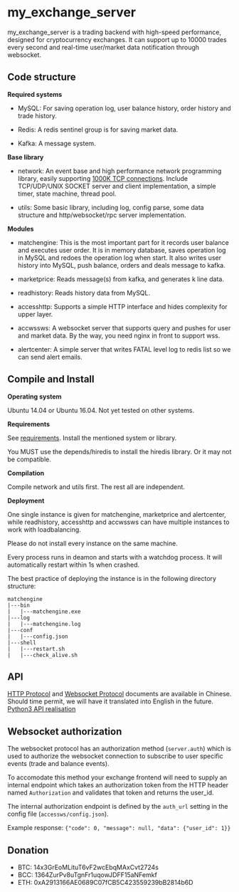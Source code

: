 # my_exchange_server

my_exchange_server is a trading backend with high-speed performance, designed for cryptocurrency exchanges. It can support up to 10000 trades every second and real-time user/market data notification through websocket.

## Code structure

**Required systems**

* MySQL: For saving operation log, user balance history, order history and trade history.

* Redis: A redis sentinel group is for saving market data.

* Kafka: A message system.

**Base library**

* network: An event base and high performance network programming library, easily supporting [1000K TCP connections](http://www.kegel.com/c10k.html). Include TCP/UDP/UNIX SOCKET server and client implementation, a simple timer, state machine, thread pool. 

* utils: Some basic library, including log, config parse, some data structure and http/websocket/rpc server implementation.

**Modules**

* matchengine: This is the most important part for it records user balance and executes user order. It is in memory database, saves operation log in MySQL and redoes the operation log when start. It also writes user history into MySQL, push balance, orders and deals message to kafka.

* marketprice: Reads message(s) from kafka, and generates k line data.

* readhistory: Reads history data from MySQL.

* accesshttp: Supports a simple HTTP interface and hides complexity for upper layer.

* accwssws: A websocket server that supports query and pushes for user and market data. By the way, you need nginx in front to support wss.

* alertcenter: A simple server that writes FATAL level log to redis list so we can send alert emails.

## Compile and Install

**Operating system**

Ubuntu 14.04 or Ubuntu 16.04. Not yet tested on other systems.

**Requirements**

See [requirements](https://github.com/my/my_exchange_server/wiki/requirements). Install the mentioned system or library.

You MUST use the depends/hiredis to install the hiredis library. Or it may not be compatible.

**Compilation**

Compile network and utils first. The rest all are independent.

**Deployment**

One single instance is given for matchengine, marketprice and alertcenter, while readhistory, accesshttp and accwssws can have multiple instances to work with loadbalancing.

Please do not install every instance on the same machine.

Every process runs in deamon and starts with a watchdog process. It will automatically restart within 1s when crashed.

The best practice of deploying the instance is in the following directory structure:

```
matchengine
|---bin
|   |---matchengine.exe
|---log
|   |---matchengine.log
|---conf
|   |---config.json
|---shell
|   |---restart.sh
|   |---check_alive.sh
```

## API

[HTTP Protocol](https://github.com/my/my_exchange_server/wiki/HTTP-Protocol) and [Websocket Protocol](https://github.com/my/my_exchange_server/wiki/WebSocket-Protocol) documents are available in Chinese. Should time permit, we will have it translated into English in the future.</br>
[Python3 API realisation](https://github.com/testnet-exchange/python-my-api)


## Websocket authorization

The websocket protocol has an authorization method (`server.auth`) which is used to authorize the websocket connection to subscribe to user specific events (trade and balance events).

To accomodate this method your exchange frontend will need to supply an internal endpoint which takes an authorization token from the HTTP header named `Authorization` and validates that token and returns the user_id.

The internal authorization endpoint is defined by the `auth_url` setting in the config file (`accessws/config.json`).

Example response: `{"code": 0, "message": null, "data": {"user_id": 1}}`

## Donation

* BTC: 14x3GrEoMLituT6vF2wcEbqMAxCvt2724s
* BCC: 1364ZurPv8uTgnFr1uqowJDFF15aNFemkf
* ETH: 0xA2913166AE0689C07fCB5C423559239bB2814b6D

